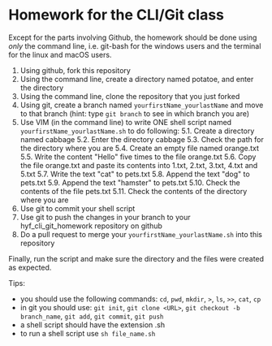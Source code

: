 # Homework for the CLI/Git class

Except for the parts involving Github, the homework should be done using *only* the command line, i.e. git-bash for the windows users and the terminal for the linux and macOS users.

1. Using github, fork this repository
2. Using the command line, create a directory named potatoe, and enter the directory
3. Using the command line, clone the repository that you just forked 
4. Using git, create a branch named `yourfirstName_yourlastName` and move to that branch (hint: type `git branch` to see in which branch you are)
5. Use VIM (in the command line) to write ONE shell script named `yourfirstName_yourlastName.sh` to do following:
    5.1. Create a directory named cabbage
    5.2. Enter the directory cabbage
    5.3. Check the path for the directory where you are
    5.4. Create an empty file named orange.txt
    5.5. Write the content "Hello" five times to the file orange.txt
    5.6. Copy the file orange.txt and paste its contents into 1.txt, 2.txt, 3.txt, 4.txt and 5.txt
    5.7. Write the text "cat" to pets.txt
    5.8. Append the text "dog" to pets.txt
    5.9. Append the text "hamster" to pets.txt
    5.10. Check the contents of the file pets.txt
    5.11. Check the contents of the directory where you are
6. Use git to commit your shell script
7. Use git to push the changes in your branch to your hyf_cli_git_homework repository on github
8. Do a pull request to merge your `yourfirstName_yourlastName.sh` into this repository


Finally, run the script and make sure the directory and the files were created as expected.


Tips:
 - you should use the following commands: `cd`, `pwd`, `mkdir`, `>`, `ls`, `>>`, `cat`, `cp`
 - in git you should use: `git init`, `git clone <URL>`, `git checkout -b branch_name`, `git add`, `git commit`, `git push`
 - a shell script should have the extension .sh
 - to run a shell script use `sh file_name.sh`
 

